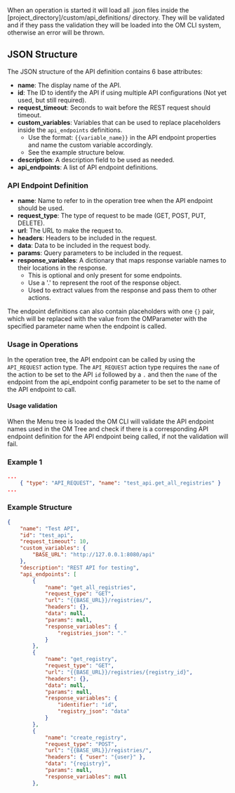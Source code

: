 When an operation is started it will load all .json files inside the [project_directory]/custom/api_definitions/ directory.
They will be validated and if they pass the validation they will be loaded into the OM CLI system, otherwise an error will be thrown.

## JSON Structure

The JSON structure of the API definition contains 6 base attributes:

- **name**: The display name of the API.
- **id**: The ID to identify the API if using multiple API configurations (Not yet used, but still required).
- **request_timeout**: Seconds to wait before the REST request should timeout.
- **custom_variables**: Variables that can be used to replace placeholders inside the `api_endpoints` definitions.
    - Use the format: `{{variable_name}}` in the API endpoint properties and name the custom variable accordingly.
    - See the example structure below.
- **description**: A description field to be used as needed.
- **api_endpoints**: A list of API endpoint definitions.

### API Endpoint Definition

- **name**: Name to refer to in the operation tree when the API endpoint should be used.
- **request_type**: The type of request to be made (GET, POST, PUT, DELETE).
- **url**: The URL to make the request to.
- **headers**: Headers to be included in the request.
- **data**: Data to be included in the request body.
- **params**: Query parameters to be included in the request.
- **response_variables**: A dictionary that maps response variable names to their locations in the response.
    - This is optional and only present for some endpoints.
    - Use a '.' to represent the root of the response object.
    - Used to extract values from the response and pass them to other actions.

The endpoint definitions can also contain placeholders with one `{}` pair, which will be replaced with the value from the OMParameter with the specified parameter name when the endpoint is called.

### Usage in Operations

In the operation tree, the API endpoint can be called by using the `API_REQUEST` action type.
The `API_REQUEST` action type requires the `name` of the action to be set to the API `id` followed by a `.` and then the `name` of the endpoint from the api_endpoint config parameter to be set to the name of the API endpoint to call.

#### Usage validation
When the Menu tree is loaded the OM CLI will validate the API endpoint names used in the OM Tree and check if there is a corresponding API endpoint definition for the API endpoint being called, if not the validation will fail.

### Example 1
    
```json
...
    { "type": "API_REQUEST", "name": "test_api.get_all_registries" }
...
```

### Example Structure

```json
{
    "name": "Test API",
    "id": "test_api",
    "request_timeout": 10,
    "custom_variables": {
        "BASE_URL": "http://127.0.0.1:8080/api"
    },
    "description": "REST API for testing",
    "api_endpoints": [
        {
            "name": "get_all_registries",
            "request_type": "GET",
            "url": "{{BASE_URL}}/registries/",
            "headers": {},
            "data": null,
            "params": null,
            "response_variables": {
                "registries_json": "."
            }
        },
        {
            "name": "get_registry",
            "request_type": "GET",
            "url": "{{BASE_URL}}/registries/{registry_id}",
            "headers": {},
            "data": null,
            "params": null,
            "response_variables": {
                "identifier": "id",
                "registry_json": "data"
            }
        },
        {
            "name": "create_registry",
            "request_type": "POST",
            "url": "{{BASE_URL}}/registries/",
            "headers": { "user": "{user}" },
            "data": "{registry}",
            "params": null,
            "response_variables": null
        },
```